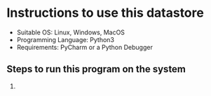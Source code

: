 # Instructions to use this datastore

* Suitable OS: Linux, Windows, MacOS
* Programming Language: Python3
* Requirements: PyCharm or a Python Debugger

## Steps to run this program on the system

1.
